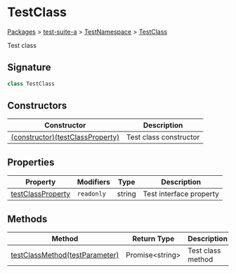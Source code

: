 # TestClass

[Packages](/) > [test-suite-a](/test-suite-a/) > [TestNamespace](/test-suite-a/testnamespace-namespace/) > [TestClass](/test-suite-a/testnamespace-namespace/testclass-class/)

Test class

<h2 id="testclass-signature">Signature</h2>

```typescript
class TestClass
```

## Constructors

| Constructor | Description |
| - | - |
| [(constructor)(testClassProperty)](/test-suite-a/testnamespace-namespace/testclass-class/_constructor_-constructor) | Test class constructor |

## Properties

| Property | Modifiers | Type | Description |
| - | - | - | - |
| [testClassProperty](/test-suite-a/testnamespace-namespace/testclass-class/testclassproperty-property) | `readonly` | string | Test interface property |

## Methods

| Method | Return Type | Description |
| - | - | - |
| [testClassMethod(testParameter)](/test-suite-a/testnamespace-namespace/testclass-class/testclassmethod-method) | Promise\<string> | Test class method |
